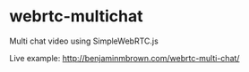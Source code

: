 # webrtc-multichat
Multi chat video using SimpleWebRTC.js

Live example: http://benjaminmbrown.com/webrtc-multi-chat/